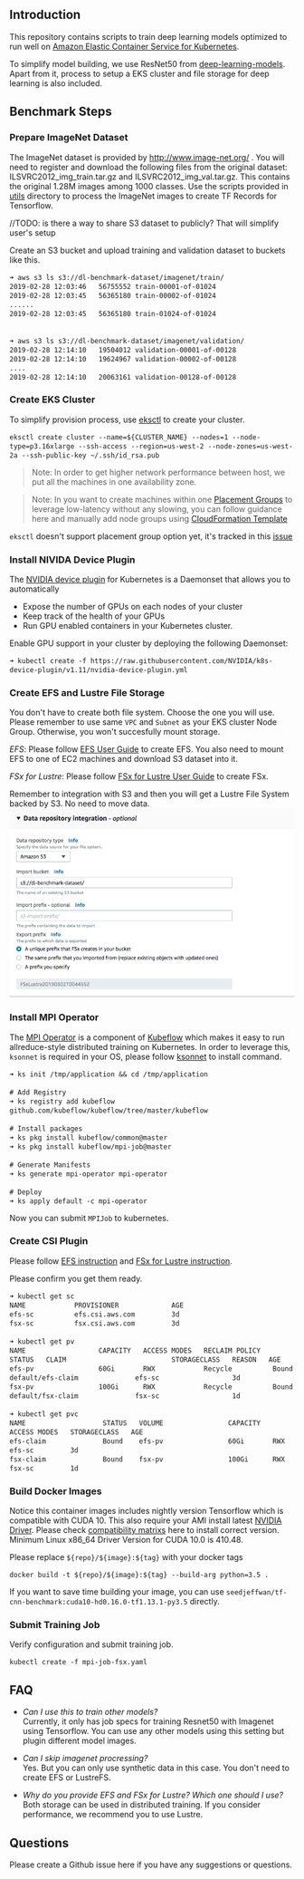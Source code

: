 ## Introduction

This repository contains scripts to train deep learning models optimized to run well on [Amazon Elastic Container Service for Kubernetes](https://aws.amazon.com/eks/). 


To simplify model building, we use ResNet50 from [deep-learning-models](https://github.com/aws-samples/deep-learning-models). Apart from it, process to setup a EKS cluster and file storage for deep learning is also included. 

## Benchmark Steps

### Prepare ImageNet Dataset

The ImageNet dataset is provided by http://www.image-net.org/ . You will need to register and download the following files from the original dataset: ILSVRC2012_img_train.tar.gz and ILSVRC2012_img_val.tar.gz. This contains the original 1.28M images among 1000 classes. Use the scripts provided in [utils](https://github.com/aws-samples/deep-learning-models/tree/master/utils/tensorflow) directory to process the ImageNet images to create TF Records for Tensorflow.

//TODO: is there a way to share S3 dataset to publicly? That will simplify user's setup

Create an S3 bucket and upload training and validation dataset to buckets like this. 

```
➜ aws s3 ls s3://dl-benchmark-dataset/imagenet/train/
2019-02-28 12:03:46   56755552 train-00001-of-01024
2019-02-28 12:03:45   56365180 train-00002-of-01024
......
2019-02-28 12:03:45   56365180 train-01024-of-01024


➜ aws s3 ls s3://dl-benchmark-dataset/imagenet/validation/
2019-02-28 12:14:10   19504012 validation-00001-of-00128
2019-02-28 12:14:10   19624967 validation-00002-of-00128
....
2019-02-28 12:14:10   20063161 validation-00128-of-00128

```

### Create EKS Cluster

To simplify provision process, use [eksctl](https://github.com/weaveworks/eksctl) to create your cluster.

```
eksctl create cluster --name=${CLUSTER_NAME} --nodes=1 --node-type=p3.16xlarge --ssh-access --region=us-west-2 --node-zones=us-west-2a --ssh-public-key ~/.ssh/id_rsa.pub
```

> Note: In order to get higher network performance between host, we put all the machines in one availability zone.

> Note: In you want to create machines within one [Placement Groups](https://docs.aws.amazon.com/AWSEC2/latest/UserGuide/placement-groups.html) to leverage low-latency without any slowing, you can follow guidance here and manually add node groups using [CloudFormation Template](eks_cluster/amazon-eks-nodegroup-placementgroup.yaml) 

 `eksctl` doesn't support placement group option yet, it's tracked in this [issue](https://github.com/weaveworks/eksctl/issues/479)

### Install NIVIDA Device Plugin
The [NVIDIA device plugin](https://github.com/NVIDIA/k8s-device-plugin) for Kubernetes is a Daemonset that allows you to automatically 
- Expose the number of GPUs on each nodes of your cluster
- Keep track of the health of your GPUs
- Run GPU enabled containers in your Kubernetes cluster.

Enable GPU support in your cluster by deploying the following Daemonset:

```
➜ kubectl create -f https://raw.githubusercontent.com/NVIDIA/k8s-device-plugin/v1.11/nvidia-device-plugin.yml
```

### Create EFS and Lustre File Storage
You don't have to create both file system. Choose the one you will use. 
Please remember to use same `VPC` and `Subnet` as your EKS cluster Node Group. Otherwise, you won't succesfully mount storage.

*EFS*: Please follow [EFS User Guide](https://docs.aws.amazon.com/efs/latest/ug/gs-step-two-create-efs-resources.html) to create EFS. You also need to mount EFS to one of EC2 machines and download S3 dataset into it. 

*FSx for Lustre*: Please follow [FSx for Lustre User Guide](https://docs.aws.amazon.com/fsx/latest/LustreGuide/getting-started.html) to create FSx.  

Remember to integration with S3 and then you will get a Lustre File System backed by S3. No need to move data. 
![fsx-s3-integration](images/fsx-s3-integration.png)

### Install MPI Operator
The [MPI Operator](https://github.com/kubeflow/mpi-operator) is a component of [Kubeflow](https://github.com/kubeflow/kubeflow) which makes it easy to run allreduce-style distributed training on Kubernetes.
In order to leverage this, `ksonnet` is required in your OS, please follow [ksonnet](https://github.com/ksonnet/ksonnet) to install command. 


```
➜ ks init /tmp/application && cd /tmp/application

# Add Registry
➜ ks registry add kubeflow github.com/kubeflow/kubeflow/tree/master/kubeflow

# Install packages
➜ ks pkg install kubeflow/common@master
➜ ks pkg install kubeflow/mpi-job@master

# Generate Manifests
➜ ks generate mpi-operator mpi-operator

# Deploy
➜ ks apply default -c mpi-operator
```

Now you can submit `MPIJob` to kubernetes. 

### Create CSI Plugin
Please follow [EFS instruction](eks_cluster/efs/README.md) and [FSx for Lustre instruction](eks_cluster/fsx/README.md).

Please confirm you get them ready. 

```
➜ kubectl get sc
NAME            PROVISIONER             AGE
efs-sc          efs.csi.aws.com         3d
fsx-sc          fsx.csi.aws.com         3d

➜ kubectl get pv
NAME                  CAPACITY   ACCESS MODES   RECLAIM POLICY   STATUS   CLAIM                          STORAGECLASS   REASON   AGE
efs-pv                60Gi       RWX            Recycle          Bound    default/efs-claim              efs-sc                  3d
fsx-pv                100Gi      RWX            Recycle          Bound    default/fsx-claim              fsx-sc                  1d

➜ kubectl get pvc
NAME                   STATUS   VOLUME                CAPACITY   ACCESS MODES   STORAGECLASS   AGE
efs-claim              Bound    efs-pv                60Gi       RWX            efs-sc         3d
fsx-claim              Bound    fsx-pv                100Gi      RWX            fsx-sc         1d
```

### Build Docker Images
Notice this container images includes nightly version Tensorflow which is compatible with CUDA 10. This also require your AMI install latest [NVIDIA Driver](https://www.nvidia.com/Download/index.aspx?lang=en-us). Please check [compatibility matrixs](https://docs.nvidia.com/deploy/cuda-compatibility/index.html#binary-compatibility) here to install correct version. Minimum Linux x86_64 Driver Version for CUDA 10.0 is 410.48.


Please replace `${repo}/${image}:${tag}` with your docker tags

```
docker build -t ${repo}/${image}:${tag} --build-arg python=3.5 .
```

If you want to save time building your image, you can use `seedjeffwan/tf-cnn-benchmark:cuda10-hd0.16.0-tf1.13.1-py3.5` directly.

### Submit Training Job

Verify configuration and submit training job.
```
kubectl create -f mpi-job-fsx.yaml
```


## FAQ
- *Can I use this to train other models?*  
  Currently, it only has job specs for training Resnet50 with Imagenet using Tensorflow. You can use any other models using this setting but plugin different model images.

- *Can I skip imagenet procressing?*  
  Yes. But you can only use synthetic data in this case. You don't need to create EFS or LustreFS. 

- *Why do you provide EFS and FSx for Lustre? Which one should I use?*  
  Both storage can be used in distributed training. If you consider performance, we recommend you to use Lustre.

## Questions
Please create a Github issue here if you have any suggestions or questions.